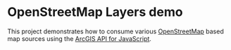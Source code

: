 ﻿OpenStreetMap Layers demo
=========================

This project demonstrates how to consume various [OpenStreetMap] based map sources using the [ArcGIS API for JavaScript].

[OpenStreetMap]:(http://openstreetmap.org)
[ArcGIS API for JavaScript]:(http://links.esri.com/javascript)